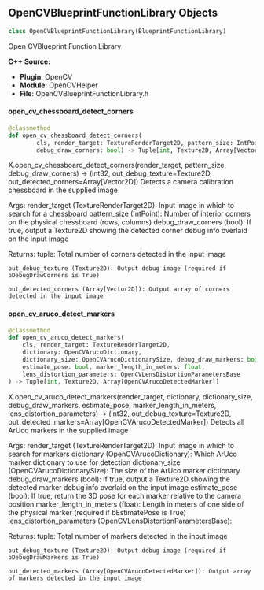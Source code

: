 ## OpenCVBlueprintFunctionLibrary Objects

```python
class OpenCVBlueprintFunctionLibrary(BlueprintFunctionLibrary)
```

Open CVBlueprint Function Library

**C++ Source:**

- **Plugin**: OpenCV
- **Module**: OpenCVHelper
- **File**: OpenCVBlueprintFunctionLibrary.h

<a id="unreal.OpenCVBlueprintFunctionLibrary.open_cv_chessboard_detect_corners"></a>

#### open_cv_chessboard_detect_corners

```python
@classmethod
def open_cv_chessboard_detect_corners(
        cls, render_target: TextureRenderTarget2D, pattern_size: IntPoint,
        debug_draw_corners: bool) -> Tuple[int, Texture2D, Array[Vector2D]]
```

X.open_cv_chessboard_detect_corners(render_target, pattern_size, debug_draw_corners) -> (int32, out_debug_texture=Texture2D, out_detected_corners=Array[Vector2D])
Detects a camera calibration chessboard in the supplied image

Args:
    render_target (TextureRenderTarget2D): Input image in which to search for a chessboard
    pattern_size (IntPoint): Number of interior corners on the physical chessboard (rows, columns)
    debug_draw_corners (bool): If true, output a Texture2D showing the detected corner debug info overlaid on the input image

Returns:
    tuple: Total number of corners detected in the input image

    out_debug_texture (Texture2D): Output debug image (required if bDebugDrawCorners is True)

    out_detected_corners (Array[Vector2D]): Output array of corners detected in the input image

<a id="unreal.OpenCVBlueprintFunctionLibrary.open_cv_aruco_detect_markers"></a>

#### open_cv_aruco_detect_markers

```python
@classmethod
def open_cv_aruco_detect_markers(
    cls, render_target: TextureRenderTarget2D,
    dictionary: OpenCVArucoDictionary,
    dictionary_size: OpenCVArucoDictionarySize, debug_draw_markers: bool,
    estimate_pose: bool, marker_length_in_meters: float,
    lens_distortion_parameters: OpenCVLensDistortionParametersBase
) -> Tuple[int, Texture2D, Array[OpenCVArucoDetectedMarker]]
```

X.open_cv_aruco_detect_markers(render_target, dictionary, dictionary_size, debug_draw_markers, estimate_pose, marker_length_in_meters, lens_distortion_parameters) -> (int32, out_debug_texture=Texture2D, out_detected_markers=Array[OpenCVArucoDetectedMarker])
Detects all ArUco markers in the supplied image

Args:
    render_target (TextureRenderTarget2D): Input image in which to search for markers
    dictionary (OpenCVArucoDictionary): Which ArUco marker dictionary to use for detection
    dictionary_size (OpenCVArucoDictionarySize): The size of the ArUco marker dictionary
    debug_draw_markers (bool): If true, output a Texture2D showing the detected marker debug info overlaid on the input image
    estimate_pose (bool): If true, return the 3D pose for each marker relative to the camera position
    marker_length_in_meters (float): Length in meters of one side of the physical marker (required if bEstimatePose is True)
    lens_distortion_parameters (OpenCVLensDistortionParametersBase): 

Returns:
    tuple: Total number of markers detected in the input image

    out_debug_texture (Texture2D): Output debug image (required if bDebugDrawMarkers is True)

    out_detected_markers (Array[OpenCVArucoDetectedMarker]): Output array of markers detected in the input image

<a id="unreal.ProceduralMeshLibrary"></a>